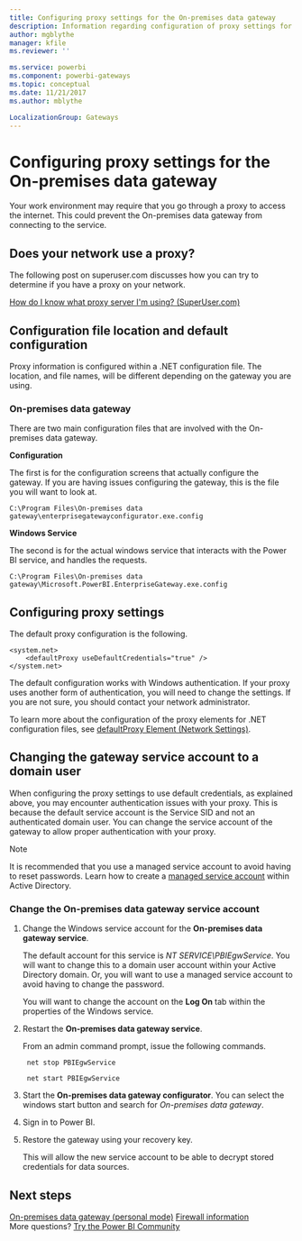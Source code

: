 ```yaml
---
title: Configuring proxy settings for the On-premises data gateway
description: Information regarding configuration of proxy settings for the On-premises data gateway.
author: mgblythe
manager: kfile
ms.reviewer: ''

ms.service: powerbi
ms.component: powerbi-gateways
ms.topic: conceptual
ms.date: 11/21/2017
ms.author: mblythe

LocalizationGroup: Gateways
---
```

# Configuring proxy settings for the On-premises data gateway
Your work environment may require that you go through a proxy to access the internet. This could prevent the On-premises data gateway from connecting to the service.

## Does your network use a proxy?
The following post on superuser.com discusses how you can try to determine if you have a proxy on your network.

[How do I know what proxy server I'm using? (SuperUser.com)](https://superuser.com/questions/346372/how-do-i-know-what-proxy-server-im-using)

## Configuration file location and default configuration
Proxy information is configured within a .NET configuration file. The location, and file names, will be different depending on the gateway you are using.

### On-premises data gateway
There are two main configuration files that are involved with the On-premises data gateway.

**Configuration**

The first is for the configuration screens that actually configure the gateway. If you are having issues configuring the gateway, this is the file you will want to look at.

    C:\Program Files\On-premises data gateway\enterprisegatewayconfigurator.exe.config

**Windows Service**

The second is for the actual windows service that interacts with the Power BI service, and handles the requests.

    C:\Program Files\On-premises data gateway\Microsoft.PowerBI.EnterpriseGateway.exe.config

## Configuring proxy settings
The default proxy configuration is the following.

    <system.net>
        <defaultProxy useDefaultCredentials="true" />
    </system.net>

The default configuration works with Windows authentication. If your proxy uses another form of authentication, you will need to change the settings. If you are not sure, you should contact your network administrator.

To learn more about the configuration of the proxy elements for .NET configuration files, see [defaultProxy Element (Network Settings)](https://msdn.microsoft.com/library/kd3cf2ex.aspx).

## Changing the gateway service account to a domain user
When configuring the proxy settings to use default credentials, as explained above, you may encounter authentication issues with your proxy. This is because the default service account is the Service SID and not an authenticated domain user. You can change the service account of the gateway to allow proper authentication with your proxy.

> [!NOTE]
> It is recommended that you use a managed service account to avoid having to reset passwords. Learn how to create a [managed service account](https://technet.microsoft.com/library/dd548356.aspx) within Active Directory.
> 
> 

### Change the On-premises data gateway service account
1. Change the Windows service account for the **On-premises data gateway service**.
   
    The default account for this service is *NT SERVICE\PBIEgwService*. You will want to change this to a domain user account within your Active Directory domain. Or, you will want to use a managed service account to avoid having to change the password.
   
    You will want to change the account on the **Log On** tab within the properties of the Windows service.
2. Restart the **On-premises data gateway service**.
   
    From an admin command prompt, issue the following commands.
   
        net stop PBIEgwService
   
        net start PBIEgwService
3. Start the **On-premises data gateway configurator**. You can select the windows start button and search for *On-premises data gateway*.
4. Sign in to Power BI.
5. Restore the gateway using your recovery key.
   
    This will allow the new service account to be able to decrypt stored credentials for data sources.

## Next steps
[On-premises data gateway (personal mode)](service-gateway-personal-mode.md)
[Firewall information](service-gateway-onprem-tshoot.md#firewall-or-proxy)  
More questions? [Try the Power BI Community](http://community.powerbi.com/)


